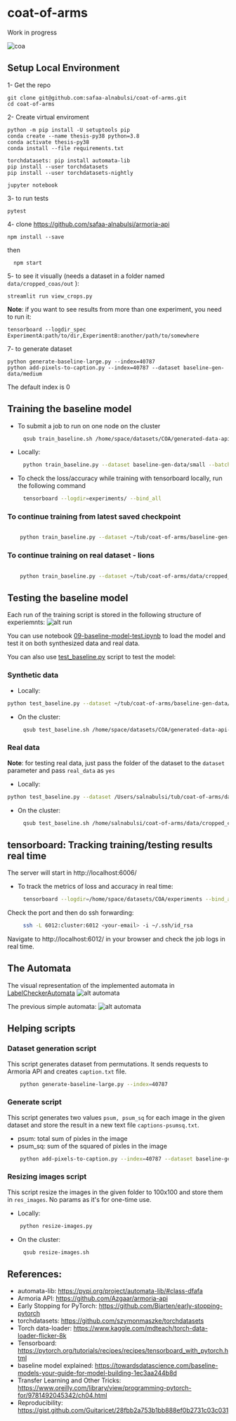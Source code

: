 # coat-of-arms

Work in progress 

![coa](images/coa-example.png)

## Setup Local Environment

1- Get the repo

    git clone git@github.com:safaa-alnabulsi/coat-of-arms.git
    cd coat-of-arms

2- Create virtual enviroment

    python -m pip install -U setuptools pip
    conda create --name thesis-py38 python=3.8
    conda activate thesis-py38
    conda install --file requirements.txt
    
    torchdatasets: pip install automata-lib
    pip install --user torchdatasets
    pip install --user torchdatasets-nightly

    jupyter notebook

3- to run tests

    pytest

4- clone https://github.com/safaa-alnabulsi/armoria-api
    
    npm install --save
    
  then 
  
      npm start

5- to see it visually (needs a dataset in a folder named `data/cropped_coas/out` ):
    
    streamlit run view_crops.py

__Note__: if you want to see results from more than one experiment, you need to run it:

    tensorboard --logdir_spec ExperimentA:path/to/dir,ExperimentB:another/path/to/somewhere

7- to generate dataset

    
    python generate-baseline-large.py --index=40787
    python add-pixels-to-caption.py --index=40787 --dataset baseline-gen-data/medium
    

The default index is 0

## Training the baseline model

- To submit a job to run on one node on the cluster
```sh
     qsub train_baseline.sh /home/space/datasets/COA/generated-data-api-large 256 1 false
```      

- Locally:
```sh
     python train_baseline.py --dataset baseline-gen-data/small --batch-size 256 --epochs 1 --resplit no --local yes
```    

- To check the loss/accuracy while training with tensorboard locally, run the following command
```sh
     tensorboard --logdir=experiments/ --bind_all
```  

### To continue training from latest saved checkpoint

```bash

    python train_baseline.py --dataset ~/tub/coat-of-arms/baseline-gen-data/small --batch-size 256 --local y --resplit no --resized-images yes --epochs 5 --checkpoint yes --run-folder run-09-12-2022-10:48:20 --accuracy all --seed 1234
```

### To continue training on real dataset - lions

```bash

    python train_baseline.py --dataset ~/tub/coat-of-arms/data/cropped_coas/out --batch-size 256 --local y --resplit yes --resized-images yes --epochs 5 --checkpoint yes --run-folder run-11-07-2022-13:43:54  --accuracy charge-mod-only --seed 1234 --real-data yes  --caption-file real_captions_psumsq_lions.txt
```

## Testing the baseline model

Each run of the training script is stored in the following structure of experiemnts: 
![alt run](images/run.png)

You can use notebook [09-baseline-model-test.ipynb](notebooks/09-baseline-model-test.ipynb) to load the model and test it on both synthesized data and real data.

You can also use [test_baseline.py](test_baseline.py) script to test the model:

### Synthetic data

- Locally:

```bash
python test_baseline.py --dataset ~/tub/coat-of-arms/baseline-gen-data/small --batch-size 516 --local y --run-name 'run-06-22-2022-07:57:31' --model-name 'baseline-model-06-25-2022-20:54:47.pth' --real_data no --resized-images no  --caption-file test_captions_psumsq.txt
```

- On the cluster:

```bash
     qsub test_baseline.sh /home/space/datasets/COA/generated-data-api-large 'run-06-22-2022-07:57:31' 'baseline-model-06-25-2022-20:54:47.pth' 516 no no no test_captions_psumsq.txt
```

### Real data

__Note__: for testing real data, just pass the folder of the dataset to the `dataset` parameter and pass `real_data` as `yes`

- Locally:
```bash
python test_baseline.py --dataset /Users/salnabulsi/tub/coat-of-arms/data/cropped_coas/out --batch-size 256 --local y --run-name 'run-06-22-2022-07:57:31' --model-name 'baseline-model-06-25-2022-20:54:47.pth' --real-data yes  --resized-images no --caption-file test_real_captions_psumsq.txt
``` 

- On the cluster:

```bash
     qsub test_baseline.sh /home/salnabulsi/coat-of-arms/data/cropped_coas/out 'run-06-22-2022-07:57:31' 'baseline-model-06-25-2022-20:54:47.pth' 256 no yes no test_real_captions_psumsq.txt
```

## tensorboard: Tracking training/testing results real time

The server will start in http://localhost:6006/

- To track the metrics of loss and accuracy in real time:
```sh
     tensorboard --logdir=/home/space/datasets/COA/experiments --bind_all
```       

Check the port and then do ssh forwarding:
```sh
     ssh -L 6012:cluster:6012 <your-email> -i ~/.ssh/id_rsa
```    

Navigate to http://localhost:6012/ in your browser and check the job logs in real time.

## The Automata

The visual representation of the implemented automata in [LabelCheckerAutomata](src/label_checker_automata.py)
![alt automata](images/automata2.jpg)

The previous simple automata: 
![alt automata](images/simple-automata2.jpg)

## Helping scripts

### Dataset generation script

This script generates dataset from permutations. It sends requests to Armoria API and creates `caption.txt` file.

```bash
    python generate-baseline-large.py --index=40787
``` 

### Generate script

This script generates two values `psum, psum_sq` for each image in the given dataset and store the result in a new text file `captions-psumsq.txt`.

* psum: total sum of pixles in the image
* psum_sq: sum of the squared of pixles in the image 

```bash
    python add-pixels-to-caption.py --index=40787 --dataset baseline-gen-data/medium
``` 

### Resizing images script

This script resize the images in the given folder to 100x100 and store them in `res_images`. No params as it's for one-time use. 

- Locally:
```bash
    python resize-images.py
``` 

- On the cluster:

```bash
     qsub resize-images.sh
```

## References:
- automata-lib: https://pypi.org/project/automata-lib/#class-dfafa
- Armoria API: https://github.com/Azgaar/armoria-api
- Early Stopping for PyTorch: https://github.com/Bjarten/early-stopping-pytorch
- torchdatasets: https://github.com/szymonmaszke/torchdatasets
- Torch data-loader: https://www.kaggle.com/mdteach/torch-data-loader-flicker-8k
- Tensorboard: https://pytorch.org/tutorials/recipes/recipes/tensorboard_with_pytorch.html
- baseline model explained: https://towardsdatascience.com/baseline-models-your-guide-for-model-building-1ec3aa244b8d 
- Transfer Learning and Other Tricks: https://www.oreilly.com/library/view/programming-pytorch-for/9781492045342/ch04.html
- Reproducibility: https://gist.github.com/Guitaricet/28fbb2a753b1bb888ef0b2731c03c031